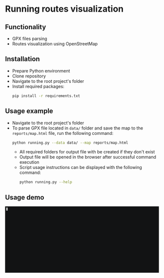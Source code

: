 # Running routes visualization
## Functionality
- GPX files parsing
- Routes visualization using OpenStreetMap

## Installation
- Prepare Python environment
- Clone repository
- Navigate to the root project's folder
- Install required packages:
  ```bash
  pip install -r requirements.txt
  ```

## Usage example
- Navigate to the root project's folder
- To parse GPX file located in `data/` folder and save the map to the `reports/map.html` file, run the following command:
  ```bash
  python running.py --data data/ --map reports/map.html
  ```
  - All required folders for output file with be created if they don't exist
  - Output file will be opened in the browser after successful command execution
  - Script usage instructions can be displayed with the following command:
    ```bash
    python running.py --help
    ```

## Usage demo
![](./assets/img/usage_example.gif)
